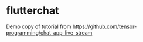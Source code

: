 # flutterchat

Demo copy of tutorial from https://github.com/tensor-programming/chat_app_live_stream
